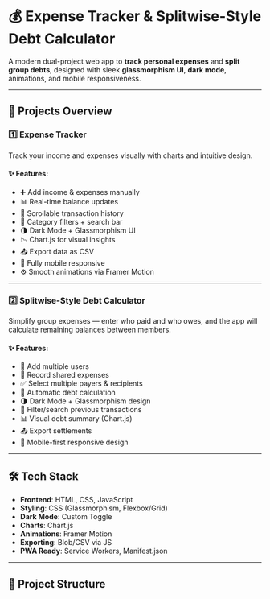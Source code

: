 # 💰 Expense Tracker & Splitwise-Style Debt Calculator

A modern dual-project web app to **track personal expenses** and **split group debts**, designed with sleek **glassmorphism UI**, **dark mode**, animations, and mobile responsiveness.

---

## 🚀 Projects Overview

### 1️⃣ Expense Tracker

Track your income and expenses visually with charts and intuitive design.

#### ✨ Features:
- ➕ Add income & expenses manually
- 📊 Real-time balance updates
- 🧾 Scrollable transaction history
- 📂 Category filters + search bar
- 🌗 Dark Mode + Glassmorphism UI
- 📉 Chart.js for visual insights
- 📤 Export data as CSV
- 📱 Fully mobile responsive
- ⚙️ Smooth animations via Framer Motion

---

### 2️⃣ Splitwise-Style Debt Calculator

Simplify group expenses — enter who paid and who owes, and the app will calculate remaining balances between members.

#### ✨ Features:
- 👥 Add multiple users
- 🧾 Record shared expenses
- ✅ Select multiple payers & recipients
- 🔄 Automatic debt calculation
- 🌗 Dark Mode + Glassmorphism design
- 🔎 Filter/search previous transactions
- 📊 Visual debt summary (Chart.js)
- 📤 Export settlements
- 📱 Mobile-first responsive design

---

## 🛠 Tech Stack

- **Frontend**: HTML, CSS, JavaScript
- **Styling**: CSS (Glassmorphism, Flexbox/Grid)
- **Dark Mode**: Custom Toggle
- **Charts**: Chart.js
- **Animations**: Framer Motion
- **Exporting**: Blob/CSV via JS
- **PWA Ready**: Service Workers, Manifest.json

---

## 📁 Project Structure

